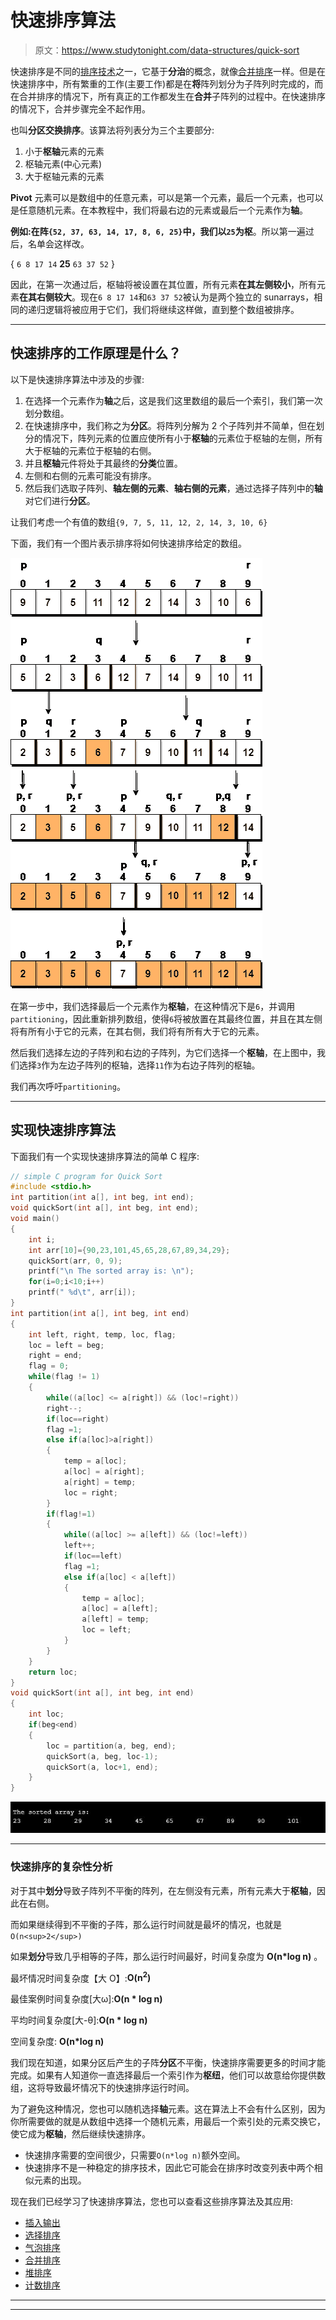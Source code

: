 # 快速排序算法

> 原文：<https://www.studytonight.com/data-structures/quick-sort>

快速排序是不同的[排序技术](introduction-to-sorting)之一，它基于**分治**的概念，就像[合并排序](merge-sort)一样。但是在快速排序中，所有繁重的工作(主要工作)都是在**将**阵列划分为子阵列时完成的，而在合并排序的情况下，所有真正的工作都发生在**合并**子阵列的过程中。在快速排序的情况下，合并步骤完全不起作用。

也叫**分区交换排序**。该算法将列表分为三个主要部分:

1.  小于**枢轴**元素的元素
2.  枢轴元素(中心元素)
3.  大于枢轴元素的元素

**Pivot** 元素可以是数组中的任意元素，可以是第一个元素，最后一个元素，也可以是任意随机元素。在本教程中，我们将最右边的元素或最后一个元素作为**轴**。

**例如:**在阵`{52, 37, 63, 14, 17, 8, 6, 25}`中，我们以`25`为**枢**。所以第一遍过后，名单会这样改。

{ `6 8 17 14` **25** `63 37 52` }

因此，在第一次通过后，枢轴将被设置在其位置，所有元素**在其左侧较小**，所有元素**在其右侧较大**。现在`6 8 17 14`和`63 37 52`被认为是两个独立的 sunarrays，相同的递归逻辑将被应用于它们，我们将继续这样做，直到整个数组被排序。

* * *

## 快速排序的工作原理是什么？

以下是快速排序算法中涉及的步骤:

1.  在选择一个元素作为**轴**之后，这是我们这里数组的最后一个索引，我们第一次划分数组。
2.  在快速排序中，我们称之为**分区**。将阵列分解为 2 个子阵列并不简单，但在划分的情况下，阵列元素的位置应使所有小于**枢轴**的元素位于枢轴的左侧，所有大于枢轴的元素位于枢轴的右侧。
3.  并且**枢轴**元件将处于其最终的**分类**位置。
4.  左侧和右侧的元素可能没有排序。
5.  然后我们选取子阵列、**轴左侧的元素**、**轴右侧的元素**，通过选择子阵列中的**轴**对它们进行**分区**。

让我们考虑一个有值的数组`{9, 7, 5, 11, 12, 2, 14, 3, 10, 6}`

下面，我们有一个图片表示排序将如何快速排序给定的数组。

![How Quick Sort algorithm works](img/ff3477354d54b9596403c79c5b729255.png)

在第一步中，我们选择最后一个元素作为**枢轴**，在这种情况下是`6`，并调用`partitioning`，因此重新排列数组，使得`6`将被放置在其最终位置，并且在其左侧将有所有小于它的元素，在其右侧，我们将有所有大于它的元素。

然后我们选择左边的子阵列和右边的子阵列，为它们选择一个**枢轴**，在上图中，我们选择`3`作为左边子阵列的枢轴，选择`11`作为右边子阵列的枢轴。

我们再次呼吁`partitioning`。

* * *

## 实现快速排序算法

下面我们有一个实现快速排序算法的简单 C 程序:

```cpp
// simple C program for Quick Sort
#include <stdio.h>
int partition(int a[], int beg, int end);  
void quickSort(int a[], int beg, int end);  
void main()  
{  
    int i;  
    int arr[10]={90,23,101,45,65,28,67,89,34,29};  
    quickSort(arr, 0, 9);  
    printf("\n The sorted array is: \n");  
    for(i=0;i<10;i++)  
    printf(" %d\t", arr[i]);  
}  
int partition(int a[], int beg, int end)  
{  
    int left, right, temp, loc, flag;     
    loc = left = beg;  
    right = end;  
    flag = 0;  
    while(flag != 1)  
    {  
        while((a[loc] <= a[right]) && (loc!=right))  
        right--;  
        if(loc==right)  
        flag =1;  
        else if(a[loc]>a[right])  
        {  
            temp = a[loc];  
            a[loc] = a[right];  
            a[right] = temp;  
            loc = right;  
        }  
        if(flag!=1)  
        {  
            while((a[loc] >= a[left]) && (loc!=left))  
            left++;  
            if(loc==left)  
            flag =1;  
            else if(a[loc] < a[left])  
            {  
                temp = a[loc];  
                a[loc] = a[left];  
                a[left] = temp;  
                loc = left;  
            }  
        }  
    }  
    return loc;  
}  
void quickSort(int a[], int beg, int end)  
{  
    int loc;  
    if(beg<end)  
    {  
        loc = partition(a, beg, end);  
        quickSort(a, beg, loc-1);  
        quickSort(a, loc+1, end);  
    }  
} 
```

![output-quick-sort](img/dba2e6c1e48c19ea059dc8f50fcf8fff.png)

* * *

### 快速排序的复杂性分析

对于其中**划分**导致子阵列不平衡的阵列，在左侧没有元素，所有元素大于**枢轴**，因此在右侧。

而如果继续得到不平衡的子阵，那么运行时间就是最坏的情况，也就是`O(n<sup>2</sup>)`

如果**划分**导致几乎相等的子阵，那么运行时间最好，时间复杂度为 **O(n*log n)** 。

最坏情况时间复杂度【大 O】:**O(n<sup>2</sup>)**

最佳案例时间复杂度[大ω]:**O(n * log n)**

平均时间复杂度[大-θ]:**O(n * log n)**

空间复杂度: **O(n*log n)**

我们现在知道，如果分区后产生的子阵**分区**不平衡，快速排序需要更多的时间才能完成。如果有人知道你一直选择最后一个索引作为**枢纽**，他们可以故意给你提供数组，这将导致最坏情况下的快速排序运行时间。

为了避免这种情况，您也可以随机选择**轴**元素。这在算法上不会有什么区别，因为你所需要做的就是从数组中选择一个随机元素，用最后一个索引处的元素交换它，使它成为**枢轴**，然后继续快速排序。

*   快速排序需要的空间很少，只需要`O(n*log n)`额外空间。
*   快速排序不是一种稳定的排序技术，因此它可能会在排序时改变列表中两个相似元素的出现。

现在我们已经学习了快速排序算法，您也可以查看这些排序算法及其应用:

*   [插入输出](insertion-sorting)
*   [选择排序](selection-sorting)
*   [气泡排序](bubble-sort)
*   [合并排序](merge-sort)
*   [堆排序](heap-sort)
*   [计数排序](counting-sort)

* * *

* * *